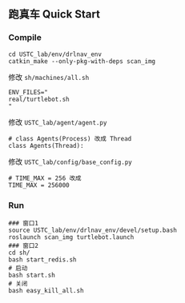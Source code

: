 ## 跑真车 Quick Start

### Compile

```
cd USTC_lab/env/drlnav_env
catkin_make --only-pkg-with-deps scan_img
```


修改 `sh/machines/all.sh`
```
ENV_FILES="
real/turtlebot.sh
"
```
修改 `USTC_lab/agent/agent.py`
```
# class Agents(Process) 改成 Thread
class Agents(Thread):
```

修改 `USTC_lab/config/base_config.py`
```
# TIME_MAX = 256 改成
TIME_MAX = 256000
```

### Run
```
### 窗口1
source USTC_lab/env/drlnav_env/devel/setup.bash
roslaunch scan_img turtlebot.launch
### 窗口2
cd sh/
bash start_redis.sh
# 启动
bash start.sh
# 关闭
bash easy_kill_all.sh
```
